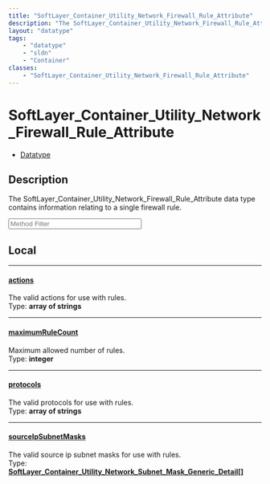 ```yaml
---
title: "SoftLayer_Container_Utility_Network_Firewall_Rule_Attribute"
description: "The SoftLayer_Container_Utility_Network_Firewall_Rule_Attribute data type contains information relating to a single fire... "
layout: "datatype"
tags:
    - "datatype"
    - "sldn"
    - "Container"
classes:
    - "SoftLayer_Container_Utility_Network_Firewall_Rule_Attribute"
---
```


# SoftLayer_Container_Utility_Network_Firewall_Rule_Attribute
<div id='service-datatype'>
    <ul id='sldn-reference-tabs'>
        <li id='datatype'> <a href='/reference/datatypes/SoftLayer_Container_Utility_Network_Firewall_Rule_Attribute' >Datatype</a></li>
    </ul>
</div>

## Description 
The SoftLayer_Container_Utility_Network_Firewall_Rule_Attribute data type contains information relating to a single firewall rule. 





<!-- Service Filer BEGIN -->
<div class="view-filters">
        <div class="clearfix">
            <div class="search-input-box">
                <input placeholder="Method Filter" onkeyup="titleSearch(inputId='prop-input', divId='properties', elementClass='prop-row')" 
                    type="text" id="prop-input" value="" size="30" maxlength="128" class="form-text">
            </div>
        </div>
</div>
<!-- Service Filer END -->

<div id="properties" class="content">
<div id="localProperties" class="prop-content" >

## Local
-----
[actions]: #actions
#### [actions]
The valid actions for use with rules.  
<span class="type-label">Type: </span>**array of strings**

-----
[maximumRuleCount]: #maximumrulecount
#### [maximumRuleCount]
Maximum allowed number of rules.  
<span class="type-label">Type: </span>**integer**

-----
[protocols]: #protocols
#### [protocols]
The valid protocols for use with rules.  
<span class="type-label">Type: </span>**array of strings**

-----
[sourceIpSubnetMasks]: #sourceipsubnetmasks
#### [sourceIpSubnetMasks]
The valid source ip subnet masks for use with rules.  
<span class="type-label">Type: </span>**<a href='/reference/datatypes/SoftLayer_Container_Utility_Network_Subnet_Mask_Generic_Detail'>SoftLayer_Container_Utility_Network_Subnet_Mask_Generic_Detail[] </a>**

</div>
<!-- LOCAL PROPERTY END -->

</div>


